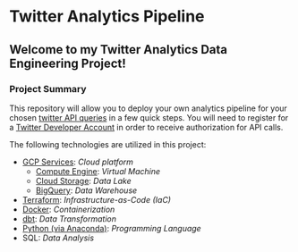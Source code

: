 # Twitter Analytics Pipeline

## Welcome to my Twitter Analytics Data Engineering Project!

### Project Summary

This repository will allow you to deploy your own analytics pipeline for your chosen [twitter API queries](https://developer.twitter.com/en/docs/twitter-api/tweets/search/integrate/build-a-query) in a few quick steps. You will need to register for a [Twitter Developer Account](https://developer.twitter.com/en/docs/twitter-api/getting-started/getting-access-to-the-twitter-api) in order to receive authorization for API calls.

The following technologies are utilized in this project:
- [GCP Services](https://cloud.google.com/): *Cloud platform*
  - [Compute Engine](https://cloud.google.com/compute): *Virtual Machine*
  - [Cloud Storage](https://cloud.google.com/storage): *Data Lake*
  - [BigQuery](https://cloud.google.com/bigquery): *Data Warehouse*
- [Terraform](https://developer.hashicorp.com/terraform/downloads): *Infrastructure-as-Code (IaC)*
- [Docker](https://www.docker.com): *Containerization*
- [dbt](https://cloud.getdbt.com): *Data Transformation*
- [Python (via Anaconda)](https://www.anaconda.com/products/distribution): *Programming Language*
- SQL: *Data Analysis*

